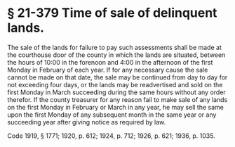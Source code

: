 # § 21-379 Time of sale of delinquent lands.

<p>The sale of the lands for failure to pay such assessments shall be made at the courthouse door of the county in which the lands are situated, between the hours of 10:00 in the forenoon and 4:00 in the afternoon of the first Monday in February of each year. If for any necessary cause the sale cannot be made on that date, the sale may be continued from day to day for not exceeding four days, or the lands may be readvertised and sold on the first Monday in March succeeding during the same hours without any order therefor. If the county treasurer for any reason fail to make sale of any lands on the first Monday in February or March in any year, he may sell the same upon the first Monday of any subsequent month in the same year or any succeeding year after giving notice as required by law.</p><p>Code 1919, § 1771; 1920, p. 612; 1924, p. 712; 1926, p. 621; 1936, p. 1035.</p>